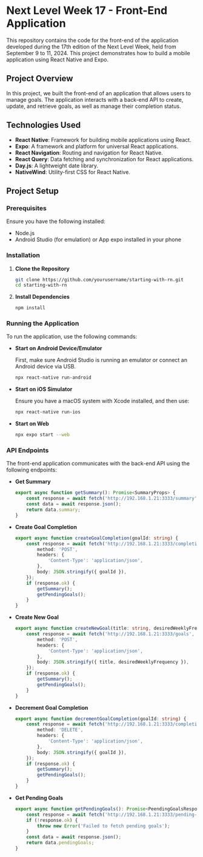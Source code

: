# Next Level Week 17 - Front-End Application

This repository contains the code for the front-end of the application developed during the 17th edition of the Next Level Week, held from September 9 to 11, 2024. This project demonstrates how to build a mobile application using React Native and Expo.

## Project Overview

In this project, we built the front-end of an application that allows users to manage goals. The application interacts with a back-end API to create, update, and retrieve goals, as well as manage their completion status.

## Technologies Used

- **React Native**: Framework for building mobile applications using React.
- **Expo**: A framework and platform for universal React applications.
- **React Navigation**: Routing and navigation for React Native.
- **React Query**: Data fetching and synchronization for React applications.
- **Day.js**: A lightweight date library.
- **NativeWind**: Utility-first CSS for React Native.

## Project Setup

### Prerequisites

Ensure you have the following installed:

- Node.js
- Android Studio (for emulation) or App expo installed in your phone

### Installation

1. **Clone the Repository**

   ```bash
   git clone https://github.com/yourusername/starting-with-rn.git
   cd starting-with-rn
   ```

2. **Install Dependencies**

   ```bash
   npm install
   ```

### Running the Application

To run the application, use the following commands:

- **Start on Android Device/Emulator**

  First, make sure Android Studio is running an emulator or connect an Android device via USB.

  ```bash
  npx react-native run-android
  ```

- **Start on iOS Simulator**

  Ensure you have a macOS system with Xcode installed, and then use:

  ```bash
  npx react-native run-ios
  ```

- **Start on Web**

  ```bash
  npx expo start --web
  ```

### API Endpoints

The front-end application communicates with the back-end API using the following endpoints:

- **Get Summary**

  ```typescript
  export async function getSummary(): Promise<SummaryProps> {
      const response = await fetch('http://192.168.1.21:3333/summary');
      const data = await response.json();
      return data.summary;
  }
  ```

- **Create Goal Completion**

  ```typescript
  export async function createGoalCompletion(goalId: string) {
      const response = await fetch('http://192.168.1.21:3333/completions', {
          method: 'POST',
          headers: {
              'Content-Type': 'application/json',
          },
          body: JSON.stringify({ goalId }),
      });
      if (response.ok) {
          getSummary();
          getPendingGoals();
      }
  }
  ```

- **Create New Goal**

  ```typescript
  export async function createNewGoal(title: string, desiredWeeklyFrequency: number) {
      const response = await fetch('http://192.168.1.21:3333/goals', {
          method: 'POST',
          headers: {
              'Content-Type': 'application/json',
          },
          body: JSON.stringify({ title, desiredWeeklyFrequency }),
      });
      if (response.ok) {
          getSummary();
          getPendingGoals();
      }
  }
  ```

- **Decrement Goal Completion**

  ```typescript
  export async function decrementGoalCompletion(goalId: string) {
      const response = await fetch('http://192.168.1.21:3333/completions/decrement', {
          method: 'DELETE',
          headers: {
              'Content-Type': 'application/json',
          },
          body: JSON.stringify({ goalId }),
      });
      if (response.ok) {
          getSummary();
          getPendingGoals();
      }
  }
  ```

- **Get Pending Goals**

  ```typescript
  export async function getPendingGoals(): Promise<PeendingGoalsResponse> {
      const response = await fetch('http://192.168.1.21:3333/pending-goals');
      if (!response.ok) {
          throw new Error('Failed to fetch pending goals');
      }
      const data = await response.json();
      return data.pendingGoals;
  }
  ```
